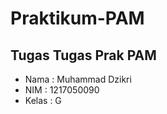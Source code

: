 # Praktikum-PAM
## Tugas Tugas Prak PAM

- Nama  : Muhammad Dzikri
- NIM   : 1217050090
- Kelas : G

